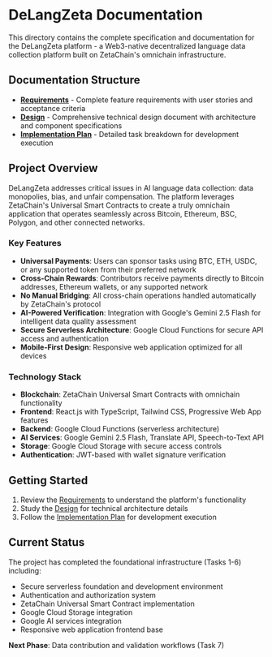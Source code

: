 # DeLangZeta Documentation

This directory contains the complete specification and documentation for the DeLangZeta platform - a Web3-native decentralized language data collection platform built on ZetaChain's omnichain infrastructure.

## Documentation Structure

- **[Requirements](./requirements.md)** - Complete feature requirements with user stories and acceptance criteria
- **[Design](./design.md)** - Comprehensive technical design document with architecture and component specifications
- **[Implementation Plan](./tasks.md)** - Detailed task breakdown for development execution

## Project Overview

DeLangZeta addresses critical issues in AI language data collection: data monopolies, bias, and unfair compensation. The platform leverages ZetaChain's Universal Smart Contracts to create a truly omnichain application that operates seamlessly across Bitcoin, Ethereum, BSC, Polygon, and other connected networks.

### Key Features

- **Universal Payments**: Users can sponsor tasks using BTC, ETH, USDC, or any supported token from their preferred network
- **Cross-Chain Rewards**: Contributors receive payments directly to Bitcoin addresses, Ethereum wallets, or any supported network
- **No Manual Bridging**: All cross-chain operations handled automatically by ZetaChain's protocol
- **AI-Powered Verification**: Integration with Google's Gemini 2.5 Flash for intelligent data quality assessment
- **Secure Serverless Architecture**: Google Cloud Functions for secure API access and authentication
- **Mobile-First Design**: Responsive web application optimized for all devices

### Technology Stack

- **Blockchain**: ZetaChain Universal Smart Contracts with omnichain functionality
- **Frontend**: React.js with TypeScript, Tailwind CSS, Progressive Web App features
- **Backend**: Google Cloud Functions (serverless architecture)
- **AI Services**: Google Gemini 2.5 Flash, Translate API, Speech-to-Text API
- **Storage**: Google Cloud Storage with secure access controls
- **Authentication**: JWT-based with wallet signature verification

## Getting Started

1. Review the [Requirements](./requirements.md) to understand the platform's functionality
2. Study the [Design](./design.md) for technical architecture details
3. Follow the [Implementation Plan](./tasks.md) for development execution

## Current Status

The project has completed the foundational infrastructure (Tasks 1-6) including:
- Secure serverless foundation and development environment
- Authentication and authorization system
- ZetaChain Universal Smart Contract implementation
- Google Cloud Storage integration
- Google AI services integration
- Responsive web application frontend base

**Next Phase**: Data contribution and validation workflows (Task 7)